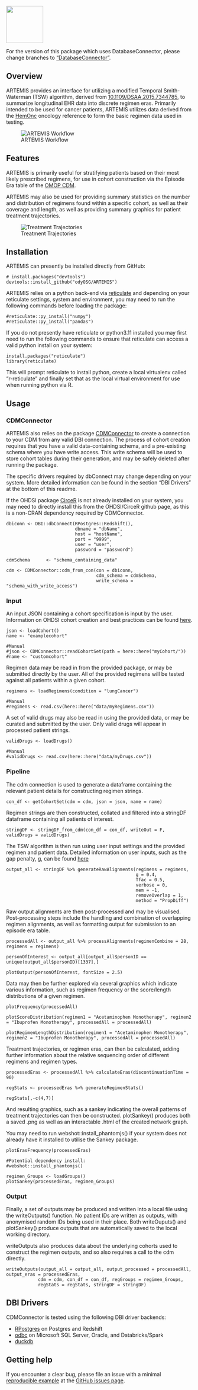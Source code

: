 <p float="left">

<img src="./img/artemis.png" style="vertical-align: center;" width="100"/>

</p>
<!-- README.md is generated from README.Rmd. Please edit that file -->

For the version of this package which uses DatabaseConnector, please
change branches to
[“DatabaseConnector”](https://github.com/OdyOSG/ARTEMIS/tree/DatabaseConnector).

## Overview

ARTEMIS provides an interface for utilizing a modified Temporal
Smith-Waterman (TSW) algorithm, derived from
[10.1109/DSAA.2015.7344785](https://www.researchgate.net/publication/292331949_Temporal_Needleman-Wunsch),
to summarize longitudinal EHR data into discrete regimen eras. Primarily
intended to be used for cancer patients, ARTEMIS utilizes data derived
from the [HemOnc](https://hemonc.org/wiki/Main_Page) oncology reference
to form the basic regimen data used in testing.

<figure>
<img src="/img/Workflow_Detailed.png?" alt="ARTEMIS Workflow" />
<figcaption aria-hidden="true">ARTEMIS Workflow</figcaption>
</figure>

## Features

ARTEMIS is primarily useful for stratifying patients based on their most
likely prescribed regimens, for use in cohort construction via the
Episode Era table of the [OMOP
CDM](https://www.ohdsi.org/data-standardization/).

ARTEMIS may also be used for providing summary statistics on the number
and distribution of regimens found within a specific cohort, as well as
their coverage and length, as well as providing summary graphics for
patient treatment trajectories.

<figure>
<img src="/img/Networks.png?" alt="Treatment Trajectories" />
<figcaption aria-hidden="true">Treatment Trajectories</figcaption>
</figure>

## Installation

ARTEMIS can presently be installed directly from GitHub:

    # install.packages("devtools")
    devtools::install_github("odyOSG/ARTEMIS")

ARTEMIS relies on a python back-end via
[reticulate](https://rstudio.github.io/reticulate/) and depending on
your reticulate settings, system and environment, you may need to run
the following commands before loading the package:

    #reticulate::py_install("numpy")
    #reticulate::py_install("pandas")

If you do not presently have reticulate or python3.11 installed you may
first need to run the following commands to ensure that reticulate can
access a valid python install on your system:

    install.packages("reticulate")
    library(reticulate)

This will prompt reticulate to install python, create a local virtualenv
called “r-reticulate” and finally set that as the local virtual
environment for use when running python via R.

## Usage

### CDMConnector

ARTEMIS also relies on the package
[CDMConnector](https://darwin-eu.github.io/CDMConnector/) to create a
connection to your CDM from any valid DBI connection. The process of
cohort creation requires that you have a valid data-containing schema,
and a pre-existing schema where you have write access. This write schema
will be used to store cohort tables during their generation, and may be
safely deleted after running the package.

The specific drivers required by dbConnect may change depending on your
system. More detailed information can be found in the section “DBI
Drivers” at the bottom of this readme.

If the OHDSI package [CirceR](https://github.com/OHDSI/CirceR) is not
already installed on your system, you may need to directly install this
from the OHDSI/CirceR github page, as this is a non-CRAN dependency
required by CDMConnector.

    dbiconn <- DBI::dbConnect(RPostgres::Redshift(),
                              dbname = "dbName",
                              host = "hostName",
                              port = "9999",
                              user = "user",
                              password = "password")

    cdmSchema      <- "schema_containing_data"

    cdm <- CDMConnector::cdm_from_con(con = dbiconn,
                                      cdm_schema = cdmSchema,
                                      write_schema = "schema_with_write_access")

### Input

An input JSON containing a cohort specification is input by the user.
Information on OHDSI cohort creation and best practices can be found
[here](https://ohdsi.github.io/TheBookOfOhdsi/Cohorts.html).

    json <- loadCohort()
    name <- "examplecohort"

    #Manual
    #json <- CDMConnector::readCohortSet(path = here::here("myCohort/"))
    #name <- "customcohort"

Regimen data may be read in from the provided package, or may be
submitted directly by the user. All of the provided regimens will be
tested against all patients within a given cohort.

    regimens <- loadRegimens(condition = "lungCancer")

    #Manual
    #regimens <- read.csv(here::here("data/myRegimens.csv"))

A set of valid drugs may also be read in using the provided data, or may
be curated and submitted by the user. Only valid drugs will appear in
processed patient strings.

    validDrugs <- loadDrugs()

    #Manual
    #validDrugs <- read.csv(here::here("data/myDrugs.csv"))

### Pipeline

The cdm connection is used to generate a dataframe containing the
relevant patient details for constructing regimen strings.

    con_df <- getCohortSet(cdm = cdm, json = json, name = name)

Regimen strings are then constructed, collated and filtered into a
stringDF dataframe containing all patients of interest.

    stringDF <- stringDF_from_cdm(con_df = con_df, writeOut = F, validDrugs = validDrugs)

The TSW algorithm is then run using user input settings and the provided
regimen and patient data. Detailed information on user inputs, such as
the gap penalty, g, can be found [here](www.github.com/odyOSG/ARTEMIS)

    output_all <- stringDF %>% generateRawAlignments(regimens = regimens,
                                                     g = 0.4,
                                                     Tfac = 0.5,
                                                     verbose = 0,
                                                     mem = -1,
                                                     removeOverlap = 1,
                                                     method = "PropDiff")

Raw output alignments are then post-processed and may be visualised.
Post-processing steps include the handling and combination of
overlapping regimen alignments, as well as formatting output for
submission to an episode era table.

    processedAll <- output_all %>% processAlignments(regimenCombine = 28, regimens = regimens)

    personOfInterest <- output_all[output_all$personID == unique(output_all$personID)[1337],]

    plotOutput(personOfInterest, fontSize = 2.5)

Data may then be further explored via several graphics which indicate
various information, such as regimen frequency or the score/length
distributions of a given regimen.

    plotFrequency(processedAll)

    plotScoreDistribution(regimen1 = "Acetaminophen Monotherapy", regimen2 = "Ibuprofen Monotherapy", processedAll = processedAll)

    plotRegimenLengthDistribution(regimen1 = "Acetaminophen Monotherapy", regimen2 = "Ibuprofen Monotherapy", processedAll = processedAll)

Treatment trajectories, or regimen eras, can then be calculated, adding
further information about the relative sequencing order of different
regimens and regimen types.

    processedEras <- processedAll %>% calculateEras(discontinuationTime = 90)

    regStats <- processedEras %>% generateRegimenStats()

    regStats[,-c(4,7)]

And resulting graphics, such as a sankey indicating the overall patterns
of treatment trajectories can then be constructed. plotSankey() produces
both a saved .png as well as an interactable .html of the created
network graph.

You may need to run webshot::install\_phantomjs() if your system does
not already have it installed to utilise the Sankey package.

    plotErasFrequency(processedEras)

    #Potential dependency install:
    #webshot::install_phantomjs()

    regimen_Groups <- loadGroups()
    plotSankey(processedEras, regimen_Groups)

### Output

Finally, a set of outputs may be produced and written into a local file
using the writeOutputs() function. No patient IDs are written as
outputs, with anonymised random IDs being used in their place. Both
writeOuputs() and plotSankey() produce outputs that are automatically
saved to the local working directory.

writeOutputs also produces data about the underlying cohorts used to
construct the regimen outputs, and so also requires a call to the cdm
directly.

    writeOutputs(output_all = output_all, output_processed = processedAll, output_eras = processedEras,
                cdm = cdm, con_df = con_df, regGroups = regimen_Groups,
                regStats = regStats, stringDF = stringDF)

## DBI Drivers

CDMConnector is tested using the following DBI driver backends:

-   [RPostgres](https://rpostgres.r-dbi.org/reference/postgres) on
    Postgres and Redshift
-   [odbc](https://solutions.posit.co/connections/db/r-packages/odbc/)
    on Microsoft SQL Server, Oracle, and Databricks/Spark
-   [duckdb](https://duckdb.org/docs/api/r)

## Getting help

If you encounter a clear bug, please file an issue with a minimal
[reproducible example](https://reprex.tidyverse.org/) at the [GitHub
issues page](https://github.com/OdyOSG/ARTEMIS/issues).
